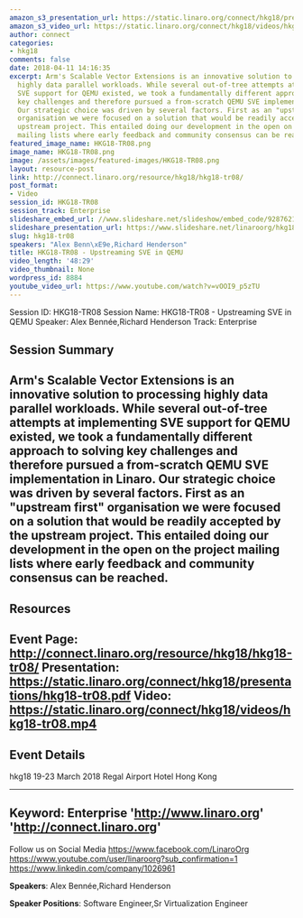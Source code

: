 ```yaml
---
amazon_s3_presentation_url: https://static.linaro.org/connect/hkg18/presentations/hkg18-tr08.pdf
amazon_s3_video_url: https://static.linaro.org/connect/hkg18/videos/hkg18-tr08.mp4
author: connect
categories:
- hkg18
comments: false
date: 2018-04-11 14:16:35
excerpt: Arm's Scalable Vector Extensions is an innovative solution to processing
  highly data parallel workloads. While several out-of-tree attempts at implementing
  SVE support for QEMU existed, we took a fundamentally different approach to solving
  key challenges and therefore pursued a from-scratch QEMU SVE implementation in Linaro.
  Our strategic choice was driven by several factors. First as an "upstream first"
  organisation we were focused on a solution that would be readily accepted by the
  upstream project. This entailed doing our development in the open on the project
  mailing lists where early feedback and community consensus can be reached.
featured_image_name: HKG18-TR08.png
image_name: HKG18-TR08.png
image: /assets/images/featured-images/HKG18-TR08.png
layout: resource-post
link: http://connect.linaro.org/resource/hkg18/hkg18-tr08/
post_format:
- Video
session_id: HKG18-TR08
session_track: Enterprise
slideshare_embed_url: //www.slideshare.net/slideshow/embed_code/92876219
slideshare_presentation_url: https://www.slideshare.net/linaroorg/hkg18tr08-upstreaming-sve-in-qemu-92876219
slug: hkg18-tr08
speakers: "Alex Benn\xE9e,Richard Henderson"
title: HKG18-TR08 - Upstreaming SVE in QEMU
video_length: '48:29'
video_thumbnail: None
wordpress_id: 8884
youtube_video_url: https://www.youtube.com/watch?v=vOOI9_p5zTU
---
```


Session ID: HKG18-TR08
Session Name: HKG18-TR08 - Upstreaming SVE in QEMU
Speaker: Alex Bennée,Richard Henderson
Track: Enterprise


## Session Summary
Arm's Scalable Vector Extensions is an innovative solution to processing highly data parallel workloads. While several out-of-tree attempts at implementing SVE support for QEMU existed, we took a fundamentally different approach to solving key challenges and therefore pursued a from-scratch QEMU SVE implementation in Linaro. Our strategic choice was driven by several factors. First as an "upstream first" organisation we were focused on a solution that would be readily accepted by the upstream project. This entailed doing our development in the open on the project mailing lists where early feedback and community consensus can be reached.
---------------------------------------------------
## Resources
Event Page: http://connect.linaro.org/resource/hkg18/hkg18-tr08/
Presentation: https://static.linaro.org/connect/hkg18/presentations/hkg18-tr08.pdf
Video: https://static.linaro.org/connect/hkg18/videos/hkg18-tr08.mp4
 ---------------------------------------------------
## Event Details
hkg18
19-23 March 2018
Regal Airport Hotel Hong Kong

---------------------------------------------------
Keyword: Enterprise
'http://www.linaro.org'
'http://connect.linaro.org'
---------------------------------------------------
Follow us on Social Media
https://www.facebook.com/LinaroOrg
https://www.youtube.com/user/linaroorg?sub_confirmation=1
https://www.linkedin.com/company/1026961

**Speakers**: Alex Bennée,Richard Henderson

**Speaker Positions**: Software Engineer,Sr Virtualization Engineer
